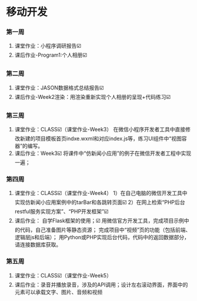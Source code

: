 # 移动开发
### 第一周
1. 课堂作业：小程序调研报告☑️
2. 课后作业-Program1:个人相册☑️

### 第二周
1. 课堂作业：JASON数据格式总结报告☑️
2. 课后作业-Week2渲染：用渲染重新实现个人相册的呈现+代码练习☑️

### 第三周
1. 课堂作业：CLASS☑️（课堂作业-Week3）
在微信小程序开发者工具中直接修改新建的项目模板首页indxe.wxml和对应index.js等，练习UI组件中“视图容器”的编写。
2. 课后作业：Week3☑️
将课件中“仿新闻小应用”的例子在微信开发者工程中实现一遍；

### 第四周
1. 课堂作业：CLASS☑️（课堂作业-Week4）
1）在⾃⼰电脑的微信开发⼯具中实现仿新闻⼩应⽤案例中的tarBar和各跳转⻚⾯☑️
2）在网上检索“PHP后台restful服务实现方案”、“PHP开发框架”☑️
2. 课后作业：
自学Flask框架的使用；☑️
用微信官方开发工具，完成项目示例中的代码，自己准备图片等静态资源；
完成项目中“视频”页的功能（包括前端、逻辑层js和后端）；
用Python或PHP实现后台代码，代码中的返回数据部分，请连接数据库获取。

### 第五周
1. 课堂作业：CLASS☑️（课堂作业-Week5）
2. 课后作业：录音并播放录音，涉及的API调用；设计左右滚动界面，界面中的元素可以承载文字、图片、音频和视频
